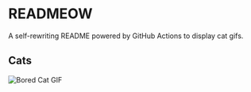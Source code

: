 # READMEOW

A self-rewriting README powered by GitHub Actions to display cat gifs.

## Cats

![Bored Cat GIF](https://media0.giphy.com/media/v1.Y2lkPTlhY2QwMmRhZXA2MG5kd2hydWdlcTVscjZ0aWtpcW54NTFlbnBrM3N0dWYyOWM2bCZlcD12MV9naWZzX3NlYXJjaCZjdD1n/mlvseq9yvZhba/200.gif)
